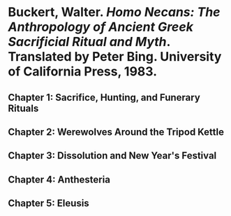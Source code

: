 Buckert, Walter. *Homo Necans: The Anthropology of Ancient Greek Sacrificial Ritual and Myth*. Translated by Peter Bing. University of California Press, 1983.
===

Chapter 1: Sacrifice, Hunting, and Funerary Rituals
---

Chapter 2: Werewolves Around the Tripod Kettle
---

Chapter 3: Dissolution and New Year's Festival
---

Chapter 4: Anthesteria
---

Chapter 5: Eleusis
---


